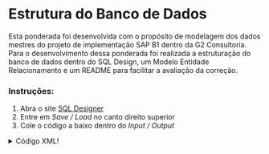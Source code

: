 # Estrutura do Banco de Dados

Esta ponderada foi desenvolvida com o propósito de modelagem dos dados mestres do projeto de implementação SAP B1 dentro da G2 Consultoria. Para o desenvolvimento dessa ponderada foi realizada a estruturação do banco de dados dentro do SQL Design, um Modelo Entidade Relacionamento e um README para facilitar a avaliação da correção.

### Instruções:

1. Abra o site [SQL Designer](https://sql.toad.cz/)
2. Entre em *Save / Load* no canto direito superior
3. Cole o código a baixo dentro do *Input / Output*
<details>
  <summary>Código XML!</summary>

```xml
<?xml version="1.0" encoding="utf-8" ?>
<!-- SQL XML created by WWW SQL Designer, https://github.com/ondras/wwwsqldesigner/ -->
<!-- Active URL: https://sql.toad.cz/ -->
<sql>
<datatypes db="mysql">
	<group label="Numeric" color="rgb(238,238,170)">
		<type label="Integer" length="0" sql="INTEGER" quote=""/>
	 	<type label="TINYINT" length="0" sql="TINYINT" quote=""/>
	 	<type label="SMALLINT" length="0" sql="SMALLINT" quote=""/>
	 	<type label="MEDIUMINT" length="0" sql="MEDIUMINT" quote=""/>
	 	<type label="INT" length="0" sql="INT" quote=""/>
		<type label="BIGINT" length="0" sql="BIGINT" quote=""/>
		<type label="Decimal" length="1" sql="DECIMAL" re="DEC" quote=""/>
		<type label="Single precision" length="0" sql="FLOAT" quote=""/>
		<type label="Double precision" length="0" sql="DOUBLE" re="DOUBLE" quote=""/>
	</group>

	<group label="Character" color="rgb(255,200,200)">
		<type label="Char" length="1" sql="CHAR" quote="'"/>
		<type label="Varchar" length="1" sql="VARCHAR" quote="'"/>
		<type label="Text" length="0" sql="MEDIUMTEXT" re="TEXT" quote="'"/>
		<type label="Binary" length="1" sql="BINARY" quote="'"/>
		<type label="Varbinary" length="1" sql="VARBINARY" quote="'"/>
		<type label="BLOB" length="0" sql="BLOB" re="BLOB" quote="'"/>
	</group>

	<group label="Date &amp; Time" color="rgb(200,255,200)">
		<type label="Date" length="0" sql="DATE" quote="'"/>
		<type label="Time" length="0" sql="TIME" quote="'"/>
		<type label="Datetime" length="0" sql="DATETIME" quote="'"/>
		<type label="Year" length="0" sql="YEAR" quote=""/>
		<type label="Timestamp" length="0" sql="TIMESTAMP" quote="'"/>
	</group>
	
	<group label="Miscellaneous" color="rgb(200,200,255)">
		<type label="ENUM" length="1" sql="ENUM" quote=""/>
		<type label="SET" length="1" sql="SET" quote=""/>
		<type label="Bit" length="0" sql="bit" quote=""/>
	</group>
</datatypes><table x="100" y="100" name="OCRD">
<row name="CardCode" null="1" autoincrement="1">
<datatype>VARCHAR(15)</datatype>
<default>NULL</default></row>
<row name="CardName" null="0" autoincrement="0">
<datatype>VARCHAR(100)</datatype>
<default>'NULL'</default></row>
<row name="CardForeignName" null="1" autoincrement="0">
<datatype>VARCHAR(100)</datatype>
<default>NULL</default></row>
<row name="CardType" null="1" autoincrement="0">
<datatype>ENUM</datatype>
<default>NULL</default></row>
<row name="GroupCode" null="1" autoincrement="0">
<datatype>VARCHAR(100)</datatype>
<default>NULL</default></row>
<row name="Phone1" null="1" autoincrement="0">
<datatype>VARCHAR</datatype>
<default>NULL</default></row>
<row name="Phone2" null="1" autoincrement="0">
<datatype>VARCHAR</datatype>
<default>NULL</default></row>
<row name="Cellular" null="1" autoincrement="0">
<datatype>VARCHAR</datatype>
<default>NULL</default></row>
<row name="Fax" null="1" autoincrement="0">
<datatype>VARCHAR</datatype>
<default>NULL</default></row>
<row name="Notes" null="1" autoincrement="0">
<datatype>VARCHAR(255)</datatype>
<default>NULL</default></row>
<key type="PRIMARY" name="">
<part>CardCode</part>
</key>
</table>
<table x="402" y="600" name="CRD1">
<row name="ParentKey" null="1" autoincrement="1">
<datatype>VARCHAR(15)</datatype>
<default>NULL</default><relation table="OCRD" row="CardCode" />
</row>
<row name="AddressType" null="1" autoincrement="0">
<datatype>ENUM</datatype>
<default>NULL</default></row>
<row name="AddressName" null="0" autoincrement="0">
<datatype>VARCHAR(50)</datatype>
<default>'NULL'</default></row>
<row name="TypeOfAddress" null="1" autoincrement="0">
<datatype>VARCHAR(100)</datatype>
<default>NULL</default></row>
<row name="Street" null="1" autoincrement="0">
<datatype>VARCHAR(100)</datatype>
<default>NULL</default></row>
<row name="StreetNo" null="1" autoincrement="0">
<datatype>VARCHAR(100)</datatype>
<default>NULL</default></row>
<row name="Block" null="0" autoincrement="0">
<datatype>VARCHAR(100)</datatype>
<default>'NULL'</default></row>
<row name="City" null="1" autoincrement="0">
<datatype>VARCHAR(100)</datatype>
<default>NULL</default></row>
<row name="County" null="1" autoincrement="0">
<datatype>VARCHAR(100)</datatype>
<default>NULL</default></row>
<row name="State" null="1" autoincrement="0">
<datatype>VARCHAR(3)</datatype>
<default>NULL</default></row>
<row name="ZipCode" null="1" autoincrement="0">
<datatype>VARCHAR(20)</datatype>
<default>NULL</default></row>
<row name="Country" null="1" autoincrement="0">
<datatype>INTEGER(3)</datatype>
<default>NULL</default></row>
<row name="BuildingFloorRoom" null="1" autoincrement="0">
<datatype>MEDIUMTEXT(64000)</datatype>
<default>NULL</default></row>
<key type="PRIMARY" name="">
<part>ParentKey</part>
</key>
</table>
<table x="402" y="282" name="CRD7">
<row name="ParentKey" null="1" autoincrement="1">
<datatype>VARCHAR(15)</datatype>
<default>NULL</default><relation table="OCRD" row="CardCode" />
</row>
<row name="Address" null="1" autoincrement="0">
<datatype>VARCHAR(50)</datatype>
<default>NULL</default></row>
<row name="TaxId0" null="1" autoincrement="0">
<datatype>VARCHAR(100)</datatype>
<default>NULL</default></row>
<row name="TaxId1" null="1" autoincrement="0">
<datatype>VARCHAR(100)</datatype>
<default>NULL</default></row>
<row name="TaxId2" null="1" autoincrement="0">
<datatype>VARCHAR(100)</datatype>
<default>NULL</default></row>
<row name="TaxId3" null="1" autoincrement="0">
<datatype>VARCHAR(100)</datatype>
<default>NULL</default></row>
<row name="TaxId4" null="1" autoincrement="0">
<datatype>VARCHAR(100)</datatype>
<default>NULL</default></row>
<row name="TaxId5" null="1" autoincrement="0">
<datatype>VARCHAR(100)</datatype>
<default>NULL</default></row>
<row name="TaxId6" null="1" autoincrement="0">
<datatype>VARCHAR(100)</datatype>
<default>NULL</default></row>
<row name="TaxId7" null="1" autoincrement="0">
<datatype>VARCHAR(100)</datatype>
<default>NULL</default></row>
<row name="TaxId8" null="1" autoincrement="0">
<datatype>VARCHAR(100)</datatype>
<default>NULL</default></row>
<key type="PRIMARY" name="">
<part>ParentKey</part>
</key>
</table>
<table x="402" y="22" name="OCRB">
<row name="ParentKey" null="1" autoincrement="1">
<datatype>VARCHAR(15)</datatype>
<default>NULL</default><relation table="OCRD" row="CardCode" />
</row>
<row name="County" null="1" autoincrement="0">
<datatype>VARCHAR(100)</datatype>
<default>NULL</default></row>
<row name="BankCode" null="1" autoincrement="0">
<datatype>VARCHAR(30)</datatype>
<default>NULL</default></row>
<row name="Branch" null="1" autoincrement="0">
<datatype>VARCHAR(50)</datatype>
<default>NULL</default></row>
<row name="UserNo1" null="1" autoincrement="0">
<datatype>VARCHAR(25)</datatype>
<default>NULL</default></row>
<row name="AccountNo" null="1" autoincrement="0">
<datatype>VARCHAR(50)</datatype>
<default>NULL</default></row>
<row name="UserNo2" null="1" autoincrement="0">
<datatype>VARCHAR(25)</datatype>
<default>NULL</default></row>
<row name="AccountName" null="1" autoincrement="0">
<datatype>VARCHAR(100)</datatype>
<default>NULL</default></row>
<key type="PRIMARY" name="">
<part>ParentKey</part>
</key>
</table>
<table x="102" y="504" name="ITENS">
<row name="ItemCode" null="1" autoincrement="1">
<datatype>VARCHAR(20)</datatype>
<default>NULL</default></row>
<row name="ItemName" null="1" autoincrement="0">
<datatype>INTEGER(100)</datatype>
<default>NULL</default></row>
<row name="ForeignName" null="1" autoincrement="0">
<datatype>VARCHAR(100)</datatype>
<default>NULL</default></row>
<row name="ItemsGroupCode" null="1" autoincrement="0">
<datatype>VARCHAR</datatype>
<default>NULL</default></row>
<row name="ItemType" null="1" autoincrement="0">
<datatype>ENUM</datatype>
<default>NULL</default></row>
<row name="PurchaseItem" null="1" autoincrement="0">
<datatype>ENUM</datatype>
<default>NULL</default></row>
<row name="SalesItem" null="1" autoincrement="0">
<datatype>ENUM</datatype>
<default>NULL</default></row>
<row name="InventoryItem" null="1" autoincrement="0">
<datatype>ENUM</datatype>
<default>NULL</default></row>
<row name="Manufacturer" null="1" autoincrement="0">
<datatype>VARCHAR</datatype>
<default>NULL</default></row>
<row name="ShipType" null="1" autoincrement="0">
<datatype>VARCHAR</datatype>
<default>NULL</default></row>
<row name="ManageSerialNumbers" null="1" autoincrement="0">
<datatype>ENUM</datatype>
<default>NULL</default></row>
<row name="ManageBatchNumbers" null="1" autoincrement="0">
<datatype>ENUM</datatype>
<default>NULL</default></row>
<row name="IsPhantom" null="1" autoincrement="0">
<datatype>ENUM</datatype>
<default>NULL</default></row>
<row name="ItemClass" null="1" autoincrement="0">
<datatype>ENUM</datatype>
<default>NULL</default></row>
<row name="MaterialType" null="1" autoincrement="0">
<datatype>ENUM</datatype>
<default>NULL</default></row>
<row name="NCMCode" null="1" autoincrement="0">
<datatype>VARCHAR</datatype>
<default>NULL</default></row>
<row name="ProductSource" null="1" autoincrement="0">
<datatype>ENUM</datatype>
<default>NULL</default></row>
<row name="PurchaseUnit" null="1" autoincrement="0">
<datatype>VARCHAR(20)</datatype>
<default>NULL</default></row>
<row name="PurchaseItemsPerUnit" null="1" autoincrement="0">
<datatype>INTEGER(40)</datatype>
<default>NULL</default></row>
<row name="SalesUnit" null="1" autoincrement="0">
<datatype>VARCHAR(20)</datatype>
<default>NULL</default></row>
<row name="SalesItemsPerUnit" null="1" autoincrement="0">
<datatype>INTEGER(40)</datatype>
<default>NULL</default></row>
<row name="InventoryUOM" null="1" autoincrement="0">
<datatype>VARCHAR(20)</datatype>
<default>NULL</default></row>
<row name="MinInventory" null="1" autoincrement="0">
<datatype>INTEGER(40)</datatype>
<default>NULL</default></row>
<row name="MaxInventory" null="1" autoincrement="0">
<datatype>INTEGER(40)</datatype>
<default>NULL</default></row>
<row name="PlanningSystem" null="1" autoincrement="0">
<datatype>ENUM</datatype>
<default>NULL</default></row>
<row name="ProcurementMethod" null="1" autoincrement="0">
<datatype>ENUM</datatype>
<default>NULL</default></row>
<key type="PRIMARY" name="">
<part>ItemCode</part>
</key>
</table>
<table x="402" y="997" name="OCRD_ITENS">
<row name="id" null="1" autoincrement="1">
<datatype>INTEGER</datatype>
<default>NULL</default></row>
<row name="CardCode" null="1" autoincrement="0">
<datatype>VARCHAR(15)</datatype>
<default>NULL</default><relation table="OCRD" row="CardCode" />
</row>
<row name="ItemCode" null="1" autoincrement="0">
<datatype>VARCHAR(20)</datatype>
<default>NULL</default><relation table="ITENS" row="ItemCode" />
</row>
<key type="PRIMARY" name="">
<part>id</part>
</key>
</table>
</sql>
```
4. Clique no botão *LOAD XML* após colar o código.

## Relacionamentos

O modelo Entidade Relacionamento está representado a baixo. Dentro desse modelo foi relacionada a tabela OCRD com as demais tabelas de dados mestres. As associações estão descritas a baixo da imagem![Modelo Entidade Relacionamento](modelo_entidade_relacionamento.png)


- A tabela `CRD1` possui uma chave estrangeira `ParentKey` que referencia `OCRD.CardCode`.
- A tabela `CRD7` possui uma chave estrangeira `ParentKey` que referencia `OCRD.CardCode`.
- A tabela `OCRB` possui uma chave estrangeira `ParentKey` que referencia `OCRD.CardCode`.
- A tabela `OCRD_ITENS` relaciona `OCRD` e `ITENS` através dos campos `CardCode` e `ItemCode`.

## Tabelas

### OCRD (Tabela de Clientes)

Armazena os dados dos clientes da aplicação, como código, nome e informações de contato.

- **CardCode** (VARCHAR 15, PK): Código único do cliente.
- **CardName** (VARCHAR 100, NOT NULL): Nome do cliente.
- **CardForeignName** (VARCHAR 100, NULL): Nome estrangeiro do cliente.
- **CardType** (ENUM, NULL): Tipo do cliente.
- **GroupCode** (VARCHAR 100, NULL): Código do grupo ao qual o cliente pertence.
- **Phone1** (VARCHAR, NULL): Telefone principal do cliente.
- **Phone2** (VARCHAR, NULL): Telefone secundário do cliente.
- **Cellular** (VARCHAR, NULL): Número de celular do cliente.
- **Fax** (VARCHAR, NULL): Número de fax do cliente.
- **Notes** (VARCHAR 255, NULL): Observações adicionais sobre o cliente.

### CRD1 (Endereços dos Clientes)

Armazena os endereços dos clientes associados à tabela `OCRD`.

- **ParentKey** (VARCHAR 15, FK): Código do cliente, relacionado a `OCRD.CardCode`.
- **AddressType** (ENUM, NULL): Tipo de endereço (residencial, comercial, etc.).
- **AddressName** (VARCHAR 50, NOT NULL): Nome do endereço.
- **TypeOfAddress** (VARCHAR 100, NULL): Tipo de endereço (logradouro, número, etc.).
- **Street** (VARCHAR 100, NULL): Nome da rua.
- **StreetNo** (VARCHAR 100, NULL): Número do endereço.
- **Block** (VARCHAR 100, NOT NULL): Bairro ou quarteirão.
- **City** (VARCHAR 100, NULL): Cidade.
- **County** (VARCHAR 100, NULL): Condado.
- **State** (VARCHAR 3, NULL): Estado.
- **ZipCode** (VARCHAR 20, NULL): Código postal.
- **Country** (INTEGER 3, NULL): Código do país.
- **BuildingFloorRoom** (MEDIUMTEXT, NULL): Detalhes sobre andar ou sala.

### CRD7 (Informações Fiscais do Cliente)

Armazena informações fiscais e tributárias relacionadas ao cliente.

- **ParentKey** (VARCHAR 15, FK): Código do cliente, relacionado a `OCRD.CardCode`.
- **TaxId0** - **TaxId8** (VARCHAR 100, NULL): Identificadores fiscais adicionais.

### OCRB (Contas Bancárias dos Clientes)

Armazena informações bancárias dos clientes.

- **ParentKey** (VARCHAR 15, FK): Código do cliente, relacionado a `OCRD.CardCode`.
- **County** (VARCHAR 100, NULL): Condado.
- **BankCode** (VARCHAR 30, NULL): Código do banco.
- **Branch** (VARCHAR 50, NULL): Agência bancária.
- **AccountNo** (VARCHAR 50, NULL): Número da conta bancária.
- **AccountName** (VARCHAR 100, NULL): Nome do titular da conta.

### ITENS (Tabela de Itens)

Armazena os produtos ou itens disponíveis para compra e venda.

- **ItemCode** (VARCHAR 20, PK): Código único do item.
- **ItemName** (INTEGER 100, NULL): Nome do item.
- **ForeignName** (VARCHAR 100, NULL): Nome estrangeiro do item.
- **ItemsGroupCode** (VARCHAR, NULL): Código do grupo de itens.
- **ItemType** (ENUM, NULL): Tipo do item.
- **PurchaseItem** (ENUM, NULL): Se o item está disponível para compra.
- **SalesItem** (ENUM, NULL): Se o item está disponível para venda.
- **InventoryItem** (ENUM, NULL): Se o item é um item de inventário.
- **Manufacturer** (VARCHAR, NULL): Fabricante do item.
- **ShipType** (VARCHAR, NULL): Tipo de transporte.
- **ManageSerialNumbers** (ENUM, NULL): Indica se o item tem números de série gerenciados.
- **ManageBatchNumbers** (ENUM, NULL): Indica se o item tem números de lote gerenciados.
- **IsPhantom** (ENUM, NULL): Indica se o item é um item fantasma.
- **ItemClass** (ENUM, NULL): Classe do item.
- **MaterialType** (ENUM, NULL): Tipo de material do item.
- **NCMCode** (VARCHAR, NULL): Código NCM do item.
- **ProductSource** (ENUM, NULL): Origem do produto.
- **PurchaseUnit** (VARCHAR 20, NULL): Unidade de compra do item.
- **PurchaseItemsPerUnit** (INTEGER 40, NULL): Quantidade de itens por unidade de compra.
- **SalesUnit** (VARCHAR 20, NULL): Unidade de venda do item.
- **SalesItemsPerUnit** (INTEGER 40, NULL): Quantidade de itens por unidade de venda.
- **InventoryUOM** (VARCHAR 20, NULL): Unidade de medida de inventário.
- **MinInventory** (INTEGER 40, NULL): Inventário mínimo.
- **MaxInventory** (INTEGER 40, NULL): Inventário máximo.
- **PlanningSystem** (ENUM, NULL): Sistema de planejamento.
- **ProcurementMethod** (ENUM, NULL): Método de aquisição.

### OCRD_ITENS (Relacionamento entre Clientes e Itens)

Armazena as informações de relacionamento entre clientes e os itens comprados ou vendidos.

- **id** (INTEGER, PK): Identificador único da relação.
- **CardCode** (VARCHAR 15, FK): Código do cliente, relacionado a `OCRD.CardCode`.
- **ItemCode** (VARCHAR 20, FK): Código do item, relacionado a `ITENS.ItemCode`.




